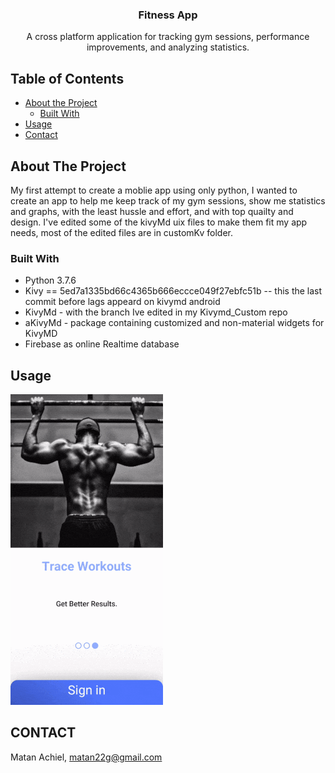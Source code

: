 


  <h3 align="center">Fitness App</h3>

  <p align="center">
    A cross platform application for tracking gym sessions, performance
improvements, and analyzing statistics.


<!-- TABLE OF CONTENTS -->
## Table of Contents

* [About the Project](#about-the-project)
  * [Built With](#built-with)
* [Usage](#usage)
* [Contact](#contact)


<!-- ABOUT THE PROJECT -->
## About The Project
  My first attempt to create a moblie app using only python, I wanted to create an app to help me keep track of my gym sessions, show me statistics and graphs, with the least hussle and effort, and with top quailty and design.
  I've edited some of the kivyMd uix files to make them fit my app needs, most of the edited files are in customKv folder.

### Built With

* []() Python 3.7.6
* []() Kivy == 5ed7a1335bd66c4365b666eccce049f27ebfc51b -- this the last commit before lags appeard on kivymd android
* []() KivyMd - with the branch Ive edited in my Kivymd_Custom repo
* []() aKivyMd - package containing customized and non-material widgets for KivyMD
* []() Firebase as online Realtime database



<!-- USAGE EXAMPLES -->
## Usage

![](example_gif.gif)


<!-- CONTACT -->
## CONTACT

Matan Achiel, matan22g@gmail.com
